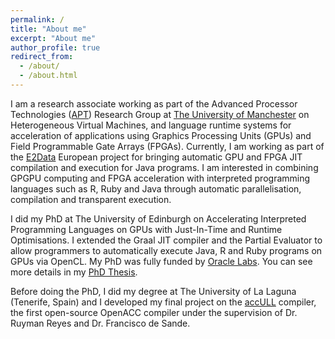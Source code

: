 ```yaml
---
permalink: /
title: "About me"
excerpt: "About me"
author_profile: true
redirect_from: 
  - /about/
  - /about.html
---
```



I am a research associate working as part of the Advanced Processor Technologies ([APT](http://apt.cs.manchester.ac.uk)) Research Group at [The University of Manchester](http://www.manchester.ac.uk) on Heterogeneous Virtual Machines, and language runtime systems for acceleration of applications using Graphics Processing Units (GPUs) and Field Programmable Gate Arrays (FPGAs).
Currently, I am working as part of the [E2Data](https://e2data.eu/) European project for bringing automatic GPU and FPGA JIT compilation and execution for Java programs. 
I am interested in combining GPGPU computing and FPGA acceleration with interpreted programming languages such as R, Ruby and Java through automatic parallelisation, compilation and transparent execution.

I did my PhD at The University of Edinburgh on Accelerating Interpreted Programming Languages on GPUs with Just-In-Time and Runtime Optimisations.
I extended the Graal JIT compiler and the Partial Evaluator to allow programmers to automatically execute Java, R and Ruby programs on GPUs via OpenCL.
My PhD was fully funded by [Oracle Labs](https://labs.oracle.com/pls/apex/f?p=LABS:10::::::). 
You can see more details in my [PhD Thesis](https://jjfumero.github.io/publication/2017-08-22-PhDThesis).

Before doing the PhD, I did my degree at The University of La Laguna (Tenerife, Spain) and I developed my final project on the [accULL](https://accull.wordpress.com) compiler, the first open-source OpenACC compiler under the supervision of Dr. Ruyman Reyes and Dr. Francisco de Sande. 


